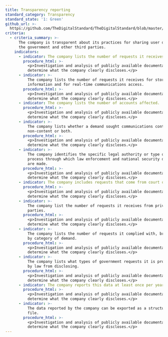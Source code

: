 ```yaml
---
title: Transparency reporting
standard_category: Transparency
standard_state: '1: Green'
github_url: >-
  https://github.com/TheDigitalStandard/TheDigitalStandard/blob/master/Governance%20%26%20Compliance%20(Are%20they%20good%3F)%2FTransparency%2FTransparency%20reporting.yaml
criteria:
  - criteria_summary: >-
      The company is transparent about its practices for sharing user data with
      the government and other third parties.
    indicators:
      - indicator: The company lists the number of requests it receives by country.
        procedure_html: >-
          <p>Investigation and analysis of publicly available documentation to
          determine what the company clearly discloses.</p>
      - indicator: >-
          The company lists the number of requests it receives for stored user
          information and for real-time communications access.
        procedure_html: >-
          <p>Investigation and analysis of publicly available documentation to
          determine what the company clearly discloses.</p>
      - indicator: The company lists the number of accounts affected.
        procedure_html: >-
          <p>Investigation and analysis of publicly available documentation to
          determine what the company clearly discloses.</p>
      - indicator: >-
          The company lists whether a demand sought communications content or
          non-content or both.
        procedure_html: >-
          <p>Investigation and analysis of publicly available documentation to
          determine what the company clearly discloses.</p>
      - indicator: >-
          The company identifies the specific legal authority or type of legal
          process through which law enforcement and national security demands
          are made.
        procedure_html: >-
          <p>Investigation and analysis of publicly available documentation to
          determine what the company clearly discloses.</p>
      - indicator: The company includes requests that come from court orders.
        procedure_html: >-
          <p>Investigation and analysis of publicly available documentation to
          determine what the company clearly discloses.</p>
      - indicator: >-
          The company list the number of requests it receives from private
          parties.
        procedure_html: >-
          <p>Investigation and analysis of publicly available documentation to
          determine what the company clearly discloses.</p>
      - indicator: >-
          The company lists the number of requests it complied with, broken down
          by category of demand.
        procedure_html: >-
          <p>Investigation and analysis of publicly available documentation to
          determine what the company clearly discloses.</p>
      - indicator: >-
          The company lists what types of government requests it is prohibited
          by law from disclosing.
        procedure_html: >-
          <p>Investigation and analysis of publicly available documentation to
          determine what the company clearly discloses.</p>
      - indicator: The company reports this data at least once per year.
        procedure_html: >-
          <p>Investigation and analysis of publicly available documentation to
          determine what the company clearly discloses.</p>
      - indicator: >-
          The data reported by the company can be exported as a structured data
          file.
        procedure_html: >-
          <p>Investigation and analysis of publicly available documentation to
          determine what the company clearly discloses.</p>
---
```


